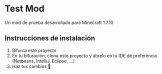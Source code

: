 # Test Mod
Un mod de prueba desarrollado para Minecraft 1.7.10

## Instrucciones de instalación
1. Bifurca este proyecto
2. En tu bifuración, clona este proyecto y ábrelo en tu IDE de preferencia (Netbeans, IntelliJ, Eclipse, ...)
3. Haz tus cambios :smiling_face_with_three_hearts:
